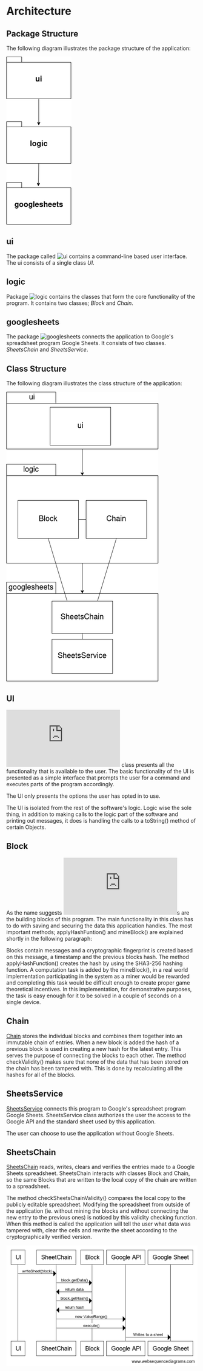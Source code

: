 # Architecture 

## Package Structure

The following diagram illustrates the package structure of the application:

![](https://github.com/joonakauranen/ot-harjoitustyo/blob/master/dokumentaatio/pictures/packagediagram.png)

## ui

The package called ![ui](https://github.com/joonakauranen/ot-harjoitustyo/tree/master/blockchainexperiment/src/main/java/fi/koululainenjoona/ui) contains a command-line based user interface. The ui consists of a single class _UI_.

## logic

Package ![logic](https://github.com/joonakauranen/ot-harjoitustyo/tree/master/blockchainexperiment/src/main/java/fi/koululainenjoona/logic) contains the classes that form the core functionality of the program. It contains two classes; _Block_ and _Chain_.

## googlesheets

The package ![googlesheets](https://github.com/joonakauranen/ot-harjoitustyo/tree/master/blockchainexperiment/src/main/java/fi/koululainenjoona/googlesheets) connects the application to Google's spreadsheet program Google Sheets. It consists of two classes. _SheetsChain_ and _SheetsService_.


## Class Structure

The following diagram illustrates the class structure of the application:

![](https://github.com/joonakauranen/ot-harjoitustyo/blob/master/dokumentaatio/pictures/classdiagram(1).png)

## UI

![UI](https://github.com/joonakauranen/ot-harjoitustyo/blob/master/blockchainexperiment/src/main/java/fi/koululainenjoona/ui/UI.java) class presents all the functionality that is available to the user. The basic functionality of the UI is presented as a simple interface that prompts the user for a command and executes parts of the program accordingly.

The UI only presents the options the user has opted in to use.

The UI is isolated from the rest of the software's logic. Logic wise the sole thing, in addition to making calls to the logic part of the software and printing out messages, it does is handling the calls to a toString() method of certain Objects.

## Block

As the name suggests ![Block](https://github.com/joonakauranen/ot-harjoitustyo/blob/master/blockchainexperiment/src/main/java/fi/koululainenjoona/logic/Block.java)s are the building blocks of this program. The main functionality in this class has to do with saving and securing the data this application handles. The most important methods; applyHashFuntion() and mineBlock() are explained shortly in the following paragraph: 

Blocks contain messages and a cryptographic fingerprint is created based on this message, a timestamp and the previous blocks hash. The method applyHashFunction() creates the hash by using the SHA3-256 hashing function. A computation task is added by the mineBlock(), in a real world implementation participating in the system as a miner would be rewarded and completing this task would be difficult enough to create proper game theoretical incentives. In this implementation, for demonstrative purposes, the task is easy enough for it to be solved in a couple of seconds on a single device.

## Chain

[Chain](https://github.com/joonakauranen/ot-harjoitustyo/blob/master/blockchainexperiment/src/main/java/fi/koululainenjoona/logic/Chain.java) stores the individual blocks and combines them together into an immutable chain of entries. When a new block is added the hash of a previous block is used in creating a new hash for the latest entry. This serves the purpose of connecting the blocks to each other. The method checkValidity() makes sure that none of the data that has been stored on the chain has been tampered with. This is done by recalculating all the hashes for all of the blocks.

## SheetsService

[SheetsService](https://github.com/joonakauranen/ot-harjoitustyo/blob/master/blockchainexperiment/src/main/java/fi/koululainenjoona/googlesheets/SheetsService.java) connects this program to Google's spreadsheet program Google Sheets. SheetsService class authorizes the user the access to the Google API and the standard sheet used by this application.

The user can choose to use the application without Google Sheets.

## SheetsChain

[SheetsChain](https://github.com/joonakauranen/ot-harjoitustyo/blob/master/blockchainexperiment/src/main/java/fi/koululainenjoona/googlesheets/SheetsChain.java) reads, writes, clears and verifies the entries made to a Google Sheets spreadsheet. SheetsChain interacts with classes Block and Chain, so the same Blocks that are written to the local copy of the chain are written to a spreadsheet.

The method checkSheetsChainValidity() compares the local copy to the publicly editable spreadsheet. Modifying the spreadsheet from outside of the application (ie. without mining the blocks and without connecting the new entry to the previous ones) is noticed by this validity checking function. When this method is called the application will tell the user what data was tampered with, clear the cells and rewrite the sheet according to the cryptographically verified version.

![](https://github.com/joonakauranen/ot-harjoitustyo/blob/master/dokumentaatio/pictures/writeSheet_diagram.png)

